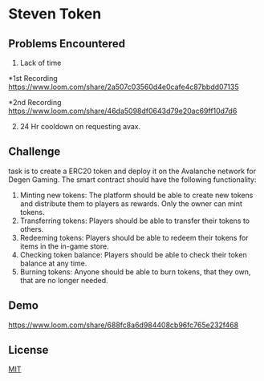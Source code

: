 # Steven Token

## Problems Encountered
1. Lack of time

*1st Recording https://www.loom.com/share/2a507c03560d4e0cafe4c87bbdd07135

*2nd Recording https://www.loom.com/share/46da5098df0643d79e20ac69ff10d7d6

2. 24 Hr cooldown on requesting avax. 


## Challenge
task is to create a ERC20 token and deploy it on the Avalanche network for Degen Gaming. The smart contract should have the following functionality:

1. Minting new tokens: The platform should be able to create new tokens and distribute them to players as rewards. Only the owner can mint tokens.
2. Transferring tokens: Players should be able to transfer their tokens to others.
3. Redeeming tokens: Players should be able to redeem their tokens for items in the in-game store.
4. Checking token balance: Players should be able to check their token balance at any time.
5. Burning tokens: Anyone should be able to burn tokens, that they own, that are no longer needed.


## Demo

https://www.loom.com/share/688fc8a6d984408cb96fc765e232f468


## License

[MIT](https://choosealicense.com/licenses/mit/)
